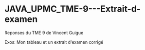 # JAVA_UPMC_TME-9---Extrait-d-examen

Reponses du TME 9 de Vincent Guigue 

Exos: Mon tableau et un extrait d'examen corrigé
